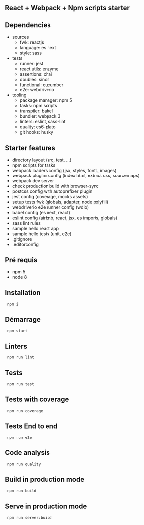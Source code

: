 ## React + Webpack + Npm scripts starter

## Dependencies
* sources
  * fwk: reactjs
  * language: es next
  * style: sass
* tests
  * runner: jest
  * react utils: enzyme
  * assertions: chai
  * doubles: sinon
  * functional: cucumber
  * e2e: webdriverio
* tooling
  * package manager: npm 5
  * tasks: npm scripts
  * transpiler: babel
  * bundler: webpack 3
  * linters: eslint, sass-lint
  * quality: es6-plato
  * git hooks: husky
 

## Starter features
* directory layout (src, test, ...)
* npm scripts for tasks
* webpack loaders config (jsx, styles, fonts, images)
* webpack plugins config (index html, extract css, sourcemaps)
* webpack dev server
* check production build with browser-sync
* postcss config with autoprefixer plugin
* jest config (coverage, mocks assets)
* setup tests fwk (globals, adapter, node polyfill)
* webdriverio e2e runner config (wdio)
* babel config (es next, react)
* eslint config (airbnb, react, jsx, es imports, globals)
* sass lint rules
* sample hello react app
* sample hello tests (unit, e2e)
* .gitignore
* .editorconfig


## Pré requis
* npm 5
* node 8

## Installation

``` npm i```

## Démarrage

 ``` npm start```
 
## Linters

 ``` npm run lint```
 
## Tests

 ``` npm run test```
  
## Tests with coverage

 ``` npm run coverage```
   
## Tests End to end

 ``` npm run e2e```
    
## Code analysis

 ``` npm run quality```
 
## Build in production mode
 
 ``` npm run build```
 
## Serve in production mode
 
 ``` npm run server:build```

 
